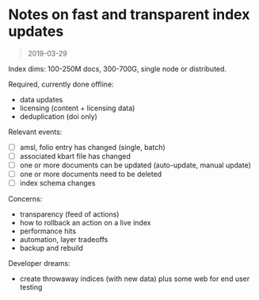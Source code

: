 # Notes on fast and transparent index updates

> 2019-03-29

Index dims: 100-250M docs, 300-700G, single node or distributed.

Required, currently done offline:

* data updates
* licensing (content + licensing data)
* deduplication (doi only)

Relevant events:

* [ ] amsl, folio entry has changed (single, batch)
* [ ] associated kbart file has changed
* [ ] one or more documents can be updated (auto-update, manual update)
* [ ] one or more documents need to be deleted
* [ ] index schema changes

Concerns:

* transparency (feed of actions)
* how to rollback an action on a live index
* performance hits
* automation, layer tradeoffs
* backup and rebuild

Developer dreams:

* create throwaway indices (with new data) plus some web for end user testing

